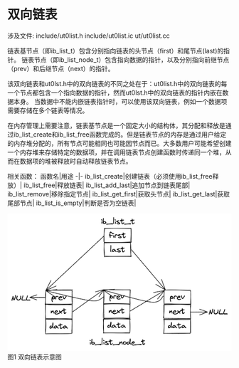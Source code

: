 # 双向链表

涉及文件:
include/ut0list.h
include/ut0list.ic
ut/ut0list.cc

链表基节点（即ib_list_t）包含分别指向链表的头节点（first）和尾节点(last)的指针。
链表节点（即ib_list_node_t）包含指向数据的指针，以及分别指向前继节点（prev）和后继节点（next）的指针。

该双向链表和ut0lst.h中的双向链表的不同之处在于：ut0list.h中的双向链表的每一个节点都包含一个指向数据的指针，然而ut0lst.h中的双向链表的指针内嵌在数据本身。
当数据中不能内嵌链表指针时，可以使用该双向链表，例如一个数据项需要存储在多个链表等情况。

在内存管理上需要注意，链表基节点是一个固定大小的结构体，其分配和释放是通过ib_list_create和ib_list_free函数完成的。但是链表节点的内存是通过用户给定的内存堆分配的，所有节点可能相同也可能因节点而已。大多数用户可能希望创建一个内存堆来存储特定的数据项，并在调用链表节点创建函数时传递同一个堆，从而在数据项的堆被释放时自动释放链表节点。

相关函数：
函数名|用途
-|-
ib_list_create|创建链表（必须使用ib_list_free释放）|
ib_list_free|释放链表|
ib_list_add_last|追加节点到链表尾部|
ib_list_remove|移除指定节点|
ib_list_get_first|获取头节点|
ib_list_get_last|获取尾部节点|
ib_list_is_empty|判断是否为空链表|

![IMAGE](./list.excalidraw.png "是否")
图1 双向链表示意图